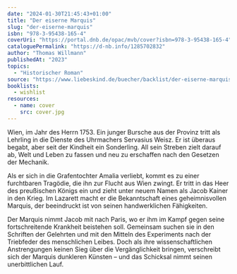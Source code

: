 ```yaml
---
date: "2024-01-30T21:45:43+01:00"
title: "Der eiserne Marquis"
slug: "der-eiserne-marquis"
isbn: "978-3-95438-165-4"
coverUri: "https://portal.dnb.de/opac/mvb/cover?isbn=978-3-95438-165-4"
cataloguePermalink: "https://d-nb.info/1285702832"
author: "Thomas Willmann"
publishedAt: "2023"
topics:
  - "Historischer Roman"
source: "https://www.liebeskind.de/buecher/backlist/der-eiserne-marquis"
booklists:
  - wishlist
resources:
  - name: cover
    src: cover.jpg
---
```


Wien, im Jahr des Herrn 1753. Ein junger Bursche aus der Provinz tritt als 
Lehrling in die Dienste des Uhrmachers Servasius Weisz. Er ist überaus begabt, 
aber seit der Kindheit ein Sonderling. All sein Streben zielt darauf ab, Welt 
und Leben zu fassen und neu zu erschaffen nach den Gesetzen der Mechanik.

Als er sich in die Grafentochter Amalia verliebt, kommt es zu einer furchtbaren 
Tragödie, die ihn zur Flucht aus Wien zwingt. Er tritt in das Heer des 
preußischen Königs ein und zieht unter neuem Namen als Jacob Kainer in den 
Krieg. Im Lazarett macht er die Bekanntschaft eines geheimnisvollen Marquis, 
der beeindruckt ist von seinen handwerklichen Fähigkeiten.

Der Marquis nimmt Jacob mit nach Paris, wo er ihm im Kampf gegen seine 
fortschreitende Krankheit beistehen soll. Gemeinsam suchen sie in den Schriften 
der Gelehrten und mit den Mitteln des Experiments nach der Triebfeder des 
menschlichen Leibes. Doch als ihre wissenschaftlichen Anstrengungen keinen Sieg 
über die Vergänglichkeit bringen, verschreibt sich der Marquis dunkleren Künsten 
– und das Schicksal nimmt seinen unerbittlichen Lauf.